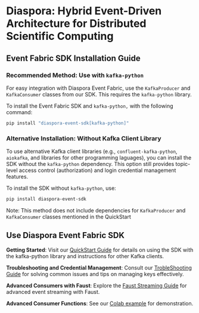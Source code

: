 # Diaspora: Hybrid Event-Driven Architecture for Distributed Scientific Computing

## Event Fabric SDK Installation Guide
### Recommended Method: Use with `kafka-python`
For easy integration with Diaspora Event Fabric, use the `KafkaProducer` and `KafkaConsumer` classes from our SDK. This requires the `kafka-python` library.

To install the Event Fabric SDK and `kafka-python,` with the following command:
```bash
pip install "diaspora-event-sdk[kafka-python]"
```

### Alternative Installation: Without Kafka Client Library
To use alternative Kafka client libraries (e.g., `confluent-kafka-python`, `aiokafka`, and libraries for other programming laguages), you can install the SDK without the `kafka-python` dependency. This option still provides topic-level access control (authorization) and login credential management features.

To install the SDK without `kafka-python`, use:
```bash
pip install diaspora-event-sdk
```
Note: This method does not include dependencies for `KafkaProducer` and `KafkaConsumer` classes mentioned in the QuickStart

## Use Diaspora Event Fabric SDK

**Getting Started**: Visit our [QuickStart Guide](docs/quickstart.md) for details on using the SDK with the kafka-python library and instructions for other Kafka clients.

**Troubleshooting and Credential Management**: Consult our [TrobleShooting Guide](docs/troubleshooting.md) for solving common issues and tips on managing keys effectively.

**Advanced Consumers with Faust**: Explore the [Faust Streaming Guide](docs/faust_weather_app.md) for advanced event streaming with Faust.

**Advanced Consumer Functions**: See our [Colab example](https://colab.research.google.com/drive/1tPKfxU2qPsLvNTreF6nKINU62k7pQWxa?usp=sharing) for demonstration.
